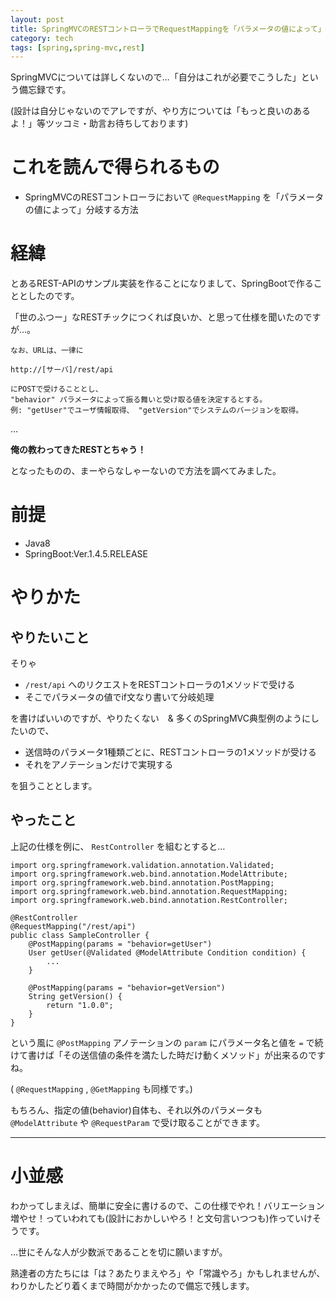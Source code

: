 ```yaml
---
layout: post
title: SpringMVCのRESTコントローラでRequestMappingを「パラメータの値によって」分岐する方法
category: tech
tags: [spring,spring-mvc,rest]
---
```


SpringMVCについては詳しくないので…「自分はこれが必要でこうした」という備忘録です。

(設計は自分じゃないのでアレですが、やり方については「もっと良いのあるよ！」等ツッコミ・助言お待ちしております)

# これを読んで得られるもの

- SpringMVCのRESTコントローラにおいて `@RequestMapping` を「パラメータの値によって」分岐する方法

# 経緯

とあるREST-APIのサンプル実装を作ることになりまして、SpringBootで作ることとしたのです。

「世のふつー」なRESTチックにつくれば良いか、と思って仕様を聞いたのですが…。

```
なお、URLは、一律に

http://[サーバ]/rest/api

にPOSTで受けることとし、
"behavior" パラメータによって振る舞いと受け取る値を決定するとする。
例: "getUser"でユーザ情報取得、 "getVersion"でシステムのバージョンを取得。
```

…

__俺の教わってきたRESTとちゃう！__

となったものの、まーやらなしゃーないので方法を調べてみました。

# 前提

- Java8
- SpringBoot:Ver.1.4.5.RELEASE

# やりかた

## やりたいこと

そりゃ

- `/rest/api` へのリクエストをRESTコントローラの1メソッドで受ける
- そこでパラメータの値でif文なり書いて分岐処理

を書けばいいのですが、やりたくない　& 多くのSpringMVC典型例のようにしたいので、

- 送信時のパラメータ1種類ごとに、RESTコントローラの1メソッドが受ける
- それをアノテーションだけで実現する

を狙うこととします。

## やったこと

上記の仕様を例に、 `RestController` を組むとすると…

```
import org.springframework.validation.annotation.Validated;
import org.springframework.web.bind.annotation.ModelAttribute;
import org.springframework.web.bind.annotation.PostMapping;
import org.springframework.web.bind.annotation.RequestMapping;
import org.springframework.web.bind.annotation.RestController;

@RestController
@RequestMapping("/rest/api")
public class SampleController {
    @PostMapping(params = "behavior=getUser")
    User getUser(@Validated @ModelAttribute Condition condition) {
        ...
    }

    @PostMapping(params = "behavior=getVersion")
    String getVersion() {
        return "1.0.0";
    }
}
```

という風に `@PostMapping` アノテーションの `param` にパラメータ名と値を `=` で続けて書けば「その送信値の条件を満たした時だけ動くメソッド」が出来るのですね。

( `@RequestMapping` , `@GetMapping` も同様です。)

もちろん、指定の値(behavior)自体も、それ以外のパラメータも `@ModelAttribute` や `@RequestParam` で受け取ることができます。

---

# 小並感

わかってしまえば、簡単に安全に書けるので、この仕様でやれ！バリエーション増やせ！っていわれても(設計におかしいやろ！と文句言いつつも)作っていけそうです。

…世にそんな人が少数派であることを切に願いますが。

熟達者の方たちには「は？あたりまえやろ」や「常識やろ」かもしれませんが、わりかしたどり着くまで時間がかかったので備忘で残します。
